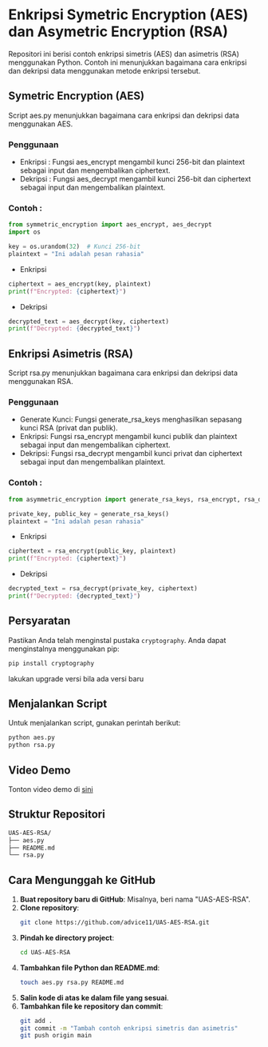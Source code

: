 # Enkripsi Symetric Encryption (AES) dan Asymetric Encryption (RSA)

Repositori ini berisi contoh enkripsi simetris (AES) dan asimetris (RSA) menggunakan Python. Contoh ini menunjukkan bagaimana cara enkripsi dan dekripsi data menggunakan metode enkripsi tersebut.

## Symetric Encryption (AES)
Script aes.py menunjukkan bagaimana cara enkripsi dan dekripsi data menggunakan AES.

### Penggunaan
- Enkripsi : Fungsi aes_encrypt mengambil kunci 256-bit dan plaintext sebagai input dan mengembalikan ciphertext.
- Dekripsi : Fungsi aes_decrypt mengambil kunci 256-bit dan ciphertext sebagai input dan mengembalikan plaintext.

### Contoh : 

```python
from symmetric_encryption import aes_encrypt, aes_decrypt
import os

key = os.urandom(32)  # Kunci 256-bit
plaintext = "Ini adalah pesan rahasia"
```

- Enkripsi
```python
ciphertext = aes_encrypt(key, plaintext)
print(f"Encrypted: {ciphertext}")
```

- Dekripsi
```python
decrypted_text = aes_decrypt(key, ciphertext)
print(f"Decrypted: {decrypted_text}")
```

## Enkripsi Asimetris (RSA)
Script rsa.py menunjukkan bagaimana cara enkripsi dan dekripsi data menggunakan RSA.

### Penggunaan
- Generate Kunci: Fungsi generate_rsa_keys menghasilkan sepasang kunci RSA (privat dan publik).
- Enkripsi: Fungsi rsa_encrypt mengambil kunci publik dan plaintext sebagai input dan mengembalikan ciphertext.
- Dekripsi: Fungsi rsa_decrypt mengambil kunci privat dan ciphertext sebagai input dan mengembalikan plaintext.

### Contoh : 

```python
from asymmetric_encryption import generate_rsa_keys, rsa_encrypt, rsa_decrypt

private_key, public_key = generate_rsa_keys()
plaintext = "Ini adalah pesan rahasia"
```

- Enkripsi
```python
ciphertext = rsa_encrypt(public_key, plaintext)
print(f"Encrypted: {ciphertext}")
```

- Dekripsi
```python
decrypted_text = rsa_decrypt(private_key, ciphertext)
print(f"Decrypted: {decrypted_text}")
```

## Persyaratan
Pastikan Anda telah menginstal pustaka `cryptography`. Anda dapat menginstalnya menggunakan pip:

```bash
pip install cryptography
```

lakukan upgrade versi bila ada versi baru

## Menjalankan Script
Untuk menjalankan script, gunakan perintah berikut:

```bash
python aes.py
python rsa.py
```

## Video Demo

Tonton video demo di [sini](https://drive.google.com/file/d/1tAvDqy-VowmOCFNm_CjSNHOGkrwgIx6G/view?usp=sharing)

## Struktur Repositori

```bash
UAS-AES-RSA/
├── aes.py
├── README.md
└── rsa.py
```

## Cara Mengunggah ke GitHub

1. **Buat repository baru di GitHub**: Misalnya, beri nama "UAS-AES-RSA".
2. **Clone repository**:
    ```bash
    git clone https://github.com/advice11/UAS-AES-RSA.git
    ```
3. **Pindah ke directory project**:
    ```bash
    cd UAS-AES-RSA
    ```
4. **Tambahkan file Python dan README.md**:
    ```bash
    touch aes.py rsa.py README.md
    ```
5. **Salin kode di atas ke dalam file yang sesuai**.
6. **Tambahkan file ke repository dan commit**:
    ```bash
    git add .
    git commit -m "Tambah contoh enkripsi simetris dan asimetris"
    git push origin main
    ```
